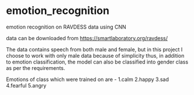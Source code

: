 # emotion_recognition
emotion recognition on RAVDESS data using CNN

data can be downloaded from https://smartlaboratory.org/ravdess/

The data contains speech from both male and female, but in this project I choose to work with only male data because of simplicity thus, in addition to emotion classification, the model can also be classified into gender class as per the requirements.

Emotions of class which were trained on are - 1.calm 2.happy 3.sad 4.fearful 5.angry
